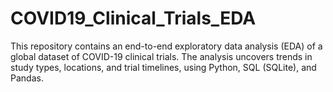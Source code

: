 # COVID19_Clinical_Trials_EDA
This repository contains an end-to-end exploratory data analysis (EDA) of a global dataset of COVID-19 clinical trials. The analysis uncovers trends in study types, locations, and trial timelines, using Python, SQL (SQLite), and Pandas.
